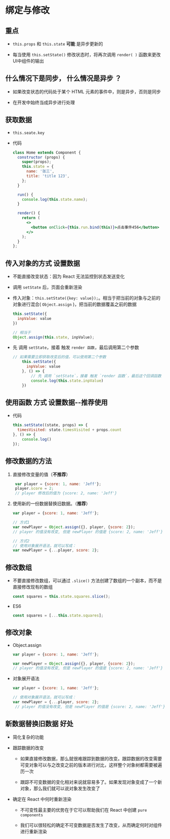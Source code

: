 # 绑定与修改

## 重点

+ `this.props` 和 `this.state`  **可能** 是异步更新的

+ 每当使用 `this.setState()` 修改状态时，将再次调用 `render( )` 函数来更改UI中组件的输出

## 什么情况下是同步， 什么情况是异步 ？

+ 如果改变状态的代码处于某个 HTML 元素的事件中，则是异步，否则是同步

+ 在开发中始终当成异步进行处理

## 获取数据

+ `this.seate.key`

+ 代码

    ```jsx
    class Home extends Component {
      constructor (props) {
        super(props);
        this.state = {
          name: '张三',
          title: 'title 123',
        };
      }

      run() {
        console.log(this.state.name);
      }

      render() {
        return (
          <>
            <button onClick={this.run.bind(this)}>点击事件456</button>
          </>
        );
      }
    };
    ```

## 传入对象的方式 设置数据

+ 不能直接改变状态：因为 React 无法监控到状态发送变化

+ 调用 `setState` 后，页面会重新渲染

+ 传入对象：`this.setState({key: value});`。相当于把当前的对象与之前的对象进行混合( `Object.assign` )，把当前的数据覆盖之前的数据

    ```js
    this.setState({
      inpValue: value
    })
    ```

    ```jsx
    // 相当于
    Object.assign(this.state, inpValue);
    ```

+ 先 调用 `setState`，接着 触发 `render 函数`，最后调用第二个参数

    ```jsx
    // 如果需要立即获取改变后的值，可以使用第二个参数
        this.setState({
          inpValue: value
        }, () => {
            // 先 调用 `setState`，接着 触发 `render 函数`，最后这个回调函数
            console.log(this.state.inpValue)
        })
    ```

## 使用函数 方式 设置数据--推荐使用

+ 代码

    ```js
    this.setState((state, props) => {
      timesVisited: state.timesVisited + props.count
    }, () => {
        console.log()
    });
    ```

## 修改数据的方法

1. 直接修改变量的值（**不推荐**）

    ```js
     var player = {score: 1, name: 'Jeff'};
     player.score = 2;
     // player 修改后的值为 {score: 2, name: 'Jeff'}
    ```

2. 使用新的一份数据替换旧数据。（**推荐**）

    ```js
    var player = {score: 1, name: 'Jeff'};

    // 方式1
    var newPlayer = Object.assign({}, player, {score: 2});
    // player 的值没有改变, 但是 newPlayer 的值是 {score: 2, name: 'Jeff'}

    // 方式2
    // 使用对象展开语法，就可以写成：
    var newPlayer = {...player, score: 2};
    ```

## 修改数组

+ 不要直接修改数组，可以通过 `.slice()` 方法创建了数组的一个副本，而不是直接修改现有的数组

    ```js
    const squares = this.state.squares.slice();
    ```

+ ES6

    ```js
    const squares = [...this.state.squares];
    ```

## 修改对象

+ Object.assign

    ```js
    var player = {score: 1, name: 'Jeff'};

    var newPlayer = Object.assign({}, player, {score: 2});
    // player 的值没有改变, 但是 newPlayer 的值是 {score: 2, name: 'Jeff'}
    ```

+ 对象展开语法

    ```js
    var player = {score: 1, name: 'Jeff'};

    // 使用对象展开语法，就可以写成：
    var newPlayer = {...player, score: 2};
     // player 的值没有改变, 但是 newPlayer 的值是 {score: 2, name: 'Jeff'}
    ```

## 新数据替换旧数据 好处

+ 简化复杂的功能

+ 跟踪数据的改变

  - 如果直接修改数据，那么就很难跟踪到数据的改变。跟踪数据的改变需要可变对象可以与之改变之前的版本进行对比，这样整个对象树都需要被遍历一次

  - 跟踪不可变数据的变化相对来说就容易多了。如果发现对象变成了一个新对象，那么我们就可以说对象发生改变了

+ 确定在 React 中何时重新渲染

  - 不可变性最主要的优势在于它可以帮助我们在 React 中创建 `pure components`

  - 我们可以很轻松的确定不可变数据是否发生了改变，从而确定何时对组件进行重新渲染
